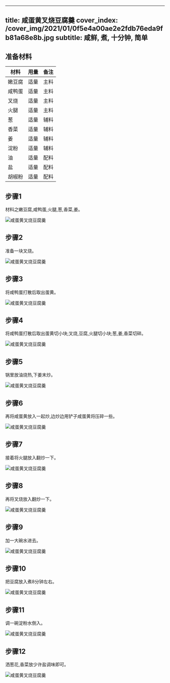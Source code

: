 
---
title: 咸蛋黄叉烧豆腐羹
cover_index: /cover_img/2021/01/0f5e4a00ae2e2fdb76eda9fb81a68e8b.jpg
subtitle: 咸鲜, 煮, 十分钟, 简单
---

## 准备材料

| 材料     | 用量 | 备注|
| ------- | ----- | --- |
| 嫩豆腐 | 适量| 主料 |
| 咸鸭蛋 | 适量| 主料 |
| 叉烧 | 适量| 主料 |
| 火腿 | 适量| 主料 |
| 葱 | 适量| 辅料 |
| 香菜 | 适量| 辅料 |
| 姜 | 适量| 辅料 |
| 淀粉 | 适量| 辅料 |
| 油 | 适量| 配料 |
| 盐 | 适量| 配料 |
| 胡椒粉 | 适量| 配料 |

## 步骤1

材料之嫩豆腐,咸鸭蛋,火腿,葱,香菜,姜。

![咸蛋黄叉烧豆腐羹](https://i8.meishichina.com/attachment/recipe/201010/201010141025020.jpg?x-oss-process=style/p320) 

## 步骤2

准备一块叉烧。

![咸蛋黄叉烧豆腐羹](https://i8.meishichina.com/attachment/recipe/201010/201010141025376.jpg?x-oss-process=style/p320) 

## 步骤3

将咸鸭蛋打散后取出蛋黄。

![咸蛋黄叉烧豆腐羹](https://i8.meishichina.com/attachment/recipe/201010/201010141026038.jpg?x-oss-process=style/p320) 

## 步骤4

将咸鸭蛋打散后取出蛋黄切小块;叉烧,豆腐,火腿切小块;葱,姜,香菜切碎。

![咸蛋黄叉烧豆腐羹](https://i8.meishichina.com/attachment/recipe/201010/201010141026555.jpg?x-oss-process=style/p320) 

## 步骤5

锅里放油烧热,下姜末炒。

![咸蛋黄叉烧豆腐羹](https://i8.meishichina.com/attachment/recipe/201010/201010141027235.jpg?x-oss-process=style/p320) 

## 步骤6

再将咸蛋黄放入一起炒,边炒边用铲子咸蛋黄将压碎一些。

![咸蛋黄叉烧豆腐羹](https://i8.meishichina.com/attachment/recipe/201010/201010141027410.jpg?x-oss-process=style/p320) 

## 步骤7

接着将火腿放入翻炒一下。

![咸蛋黄叉烧豆腐羹](https://i8.meishichina.com/attachment/recipe/201010/201010141028083.jpg?x-oss-process=style/p320) 

## 步骤8

再将叉烧放入翻炒一下。

![咸蛋黄叉烧豆腐羹](https://i8.meishichina.com/attachment/recipe/201010/201010141028358.jpg?x-oss-process=style/p320) 

## 步骤9

加一大碗水进去。

![咸蛋黄叉烧豆腐羹](https://i8.meishichina.com/attachment/recipe/201010/201010141029024.jpg?x-oss-process=style/p320) 

## 步骤10

把豆腐放入煮8分钟左右。

![咸蛋黄叉烧豆腐羹](https://i8.meishichina.com/attachment/recipe/201010/201010141029210.jpg?x-oss-process=style/p320) 

## 步骤11

调一碗淀粉水倒入。

![咸蛋黄叉烧豆腐羹](https://i8.meishichina.com/attachment/recipe/201010/201010141029436.jpg?x-oss-process=style/p320) 

## 步骤12

洒葱花,香菜放少许盐调味即可。

![咸蛋黄叉烧豆腐羹](https://i8.meishichina.com/attachment/recipe/201010/201010141030000.jpg?x-oss-process=style/p320) 

